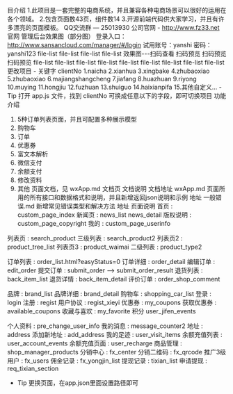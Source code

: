 目介绍
1.此项目是一套完整的电商系统，并且兼容各种电商场景可以很好的运用在各个领域。
2.包含页面数43页，组件数14
3.开源前端代码供大家学习，并且有许多漂亮的页面模板。
QQ交流群 — 25013930
公司官网 - http://www.fz33.net 官网
管理后台效果图（部分图）
登录入口：http://www.sansancloud.com/manager/#/login	试用账号：yanshi 密码：yanshi123
file-list	file-list
file-list	file-list
效果图---扫码查看
扫码预览	扫码预览	扫码预览
file-list	file-list	file-list
file-list	file-list	file-list
file-list	file-list	file-list
更改项目 - 关键字 clientNo
1.naicha
2.xianhua
3.xingbake
4.zhubaoxiao
5.zhubaoxiao
6.majiangshangcheng
7.jiafang
8.huazhuan
9.riyong
10.muying
11.hongjiu
12.fuzhuan
13.shuiguo
14.haixianpifa
15.其他自定义...
-Tip 打开 app.js 文件，找到 clientNo 可换成任意以下的字段，即可切换项目
功能介绍
1. 5种订单列表页面，并且可配置多种展示模型
2. 购物车
3. 订单
4. 优惠券
5. 富文本解析
6. 微信支付
7. 余额支付
8. 修改资料
9. 其他
页面文档，见 wxApp.md
文档页	文档说明	文档地址
wxApp.md	页面所用的所有接口和数据格式和说明，并且新增返回json说明和示例	地址
一般错误.md	新增常见错误类型和解决方法	地址
页面说明
首页 : custom_page_index
新闻页 : news_list  news_detail
版权说明 : custom_page_copyright
我的 : custom_page_userinfo

列表页 : search_product
三级列表 : search_product2
列表页2 : product_tree_list
列表页3 : product_waimai 
二级列表 : product_type2

订单列表 : order_list.html?easyStatus=0
订单详细 : order_detail
编辑订单 : edit_order
提交订单 : submit_order -->  submit_order_result
退货列表 : back_item_list
退货详情 : back_item_detail
评价订单 : order_shop_comment    

品牌 : brand_list
品牌详细 : brand_detail
购物车 : shopping_car_list
登录 : login
注册 : regist
用户协议 : regist_xieyi
优惠券 : my_coupons
获取优惠券 : available_coupons 
收藏与喜欢 : my_favorite
积分 	user_jifen_events

个人资料 : pre_change_user_info
我的消息 : message_counter2
地址 : address
添加新地址 : add_address
我的足迹 : user_visit_items
余额充值列表 : user_account_events
余额充值页面 : user_recharge
商品管理 : shop_manager_products
分销中心 : fx_center 分销二维码 : fx_qrcode 推广3级用户 : fx_users 佣金记录 : fx_yongjin_list 提现记录 : tixian_list 申请提现 : req_tixian_section

- Tip 更换页面，在app.json里面设置路径即可
